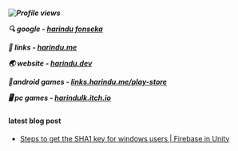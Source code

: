 
<h5>
  
 ![Profile views](https://gpvc.arturio.dev/Harindulk)  
 
 🔍 google - [harindu fonseka](https://g.co/kgs/ejziUB)

 🔗 links - [harindu.me](https://harindu.me/)  
 
 🌏 website - [harindu.dev](https://harindu.dev)  
 
 📱android games - [links.harindu.me/play-store](https://links.harindu.me/play-store)  
 
 🖥️ pc games - [harindulk.itch.io](https://harindulk.itch.io/) 
 
#### latest blog post

  <!-- BLOG-POST-LIST:START -->
- [Steps to get the SHA1 key for windows users | Firebase in Unity](https://dev.to/harindulk/steps-to-get-the-sha1-key-for-windows-users-firebase-in-unity-2h4g)
<!-- BLOG-POST-LIST:END -->
  
</h5>

